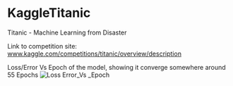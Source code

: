 # KaggleTitanic
 Titanic - Machine Learning from Disaster

Link to competition site:
 www.kaggle.com/competitions/titanic/overview/description

Loss/Error Vs Epoch of the model, showing it converge somewhere around 55 Epochs
![Loss Error_Vs _Epoch](https://github.com/Moses2917/KaggleTitanic/assets/65843759/a145f091-0a48-47a1-ac32-f853f80cddf2)

